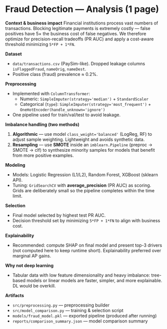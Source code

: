 # Fraud Detection — Analysis (1 page)

**Context & business impact**
Financial institutions process vast numbers of transactions. Blocking legitimate payments is extremely costly — false positives have 5× the business cost of false negatives. We therefore optimize for precision-recall tradeoffs (PR AUC) and apply a cost-aware threshold minimizing `5*FP + 1*FN`.

**Dataset**
- `data/transactions.csv` (PaySim-like). Dropped leakage columns `isFlaggedFraud`, `nameOrig`, `nameDest`.
- Positive class (fraud) prevalence ≈ 0.2%.

**Preprocessing**
- Implemented with `ColumnTransformer`:
  - Numeric: `SimpleImputer(strategy='median')` + `StandardScaler`
  - Categorical (`type`): `SimpleImputer(strategy='most_frequent')` + `OneHotEncoder(handle_unknown='ignore')`
- One pipeline used for train/val/test to avoid leakage.

**Imbalance handling (two methods)**
1. **Algorithmic** — use model `class_weight='balanced'` (LogReg, RF) to adjust sample weighting. Lightweight and avoids synthetic data.
2. **Resampling** — use **SMOTE** inside an `imblearn.Pipeline` (preproc → SMOTE → clf) to synthesize minority samples for models that benefit from more positive examples.

**Modeling**
- Models: Logistic Regression (L1/L2), Random Forest, XGBoost (sklearn API).
- Tuning: `GridSearchCV` with **average_precision** (PR AUC) as scoring. Grids are deliberately small so the pipeline completes within the time limit.

**Selection**
- Final model selected by highest test PR AUC.
- Decision threshold set by minimizing `5*FP + 1*FN` to align with business cost.

**Explainability**
- Recommended: compute SHAP on final model and present top-3 drivers (not computed here to keep runtime short). Explainability preferred over marginal AP gains.

**Why not deep learning**
- Tabular data with low feature dimensionality and heavy imbalance: tree-based models or linear models are faster, simpler, and more explainable. DL would be overkill.

**Artifacts**
- `src/preprocessing.py` — preprocessing builder
- `src/model_comparison.py` — training & selection script
- `models/fraud_model.pkl` — exported pipeline (produced after running)
- `reports/comparison_summary.json` — model comparison summary
